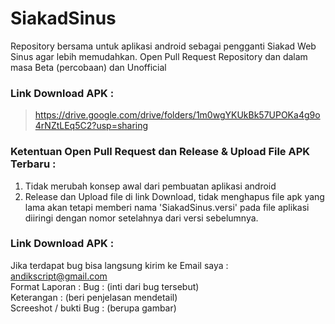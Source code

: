 # SiakadSinus
Repository bersama untuk aplikasi android sebagai pengganti Siakad Web Sinus agar lebih memudahkan. Open Pull Request Repository dan dalam masa Beta (percobaan) dan Unofficial

### Link Download APK :
 > https://drive.google.com/drive/folders/1m0wgYKUkBk57UPOKa4g9o4rNZtLEq5C2?usp=sharing
 
### Ketentuan Open Pull Request dan Release & Upload File APK Terbaru :
1. Tidak merubah konsep awal dari pembuatan aplikasi android
2. Release dan Upload file di link Download, tidak menghapus file apk yang lama akan tetapi memberi nama 'SiakadSinus.versi' pada file aplikasi diiringi dengan nomor setelahnya dari versi sebelumnya.

### Link Download APK :
Jika terdapat bug bisa langsung kirim ke Email saya : andikscript@gmail.com <br />
Format Laporan : 
Bug : (inti dari bug tersebut) <br />
Keterangan : (beri penjelasan mendetail) <br />
Screeshot / bukti Bug : (berupa gambar)
